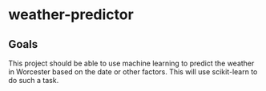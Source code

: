 # weather-predictor
## Goals
This project should be able to use machine learning to predict the weather in Worcester based on the date or other factors. This will use scikit-learn to do such a task.
